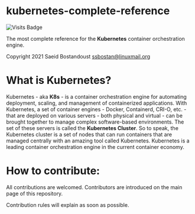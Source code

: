 # kubernetes-complete-reference

![Visits Badge](https://badges.pufler.dev/visits/ssbostan/kubernetes-complete-reference)

The most complete reference for the **Kubernetes** container orchestration engine.

Copyright 2021 Saeid Bostandoust <ssbostan@linuxmail.org>

# What is Kubernetes?

Kubernetes - aka **K8s** - is a container orchestration engine for automating deployment, scaling, and management of containerized applications. With Kubernetes, a set of container engines - Docker, Containerd, CRI-O, etc. - that are deployed on various servers - both physical and virtual - can be brought together to manage complex software-based environments. The set of these servers is called the **Kubernetes Cluster**. So to speak, the Kubernetes cluster is a set of nodes that can run containers that are managed centrally with an amazing tool called Kubernetes. Kubernetes is a leading container orchestration engine in the current container economy.

# How to contribute:

All contributions are welcomed. Contributors are introduced on the main page of this repository.

Contribution rules will explain as soon as possible.
